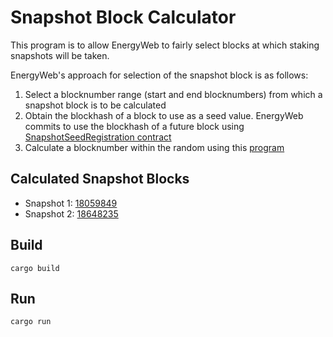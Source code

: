 <!--
 Copyright 2021, 2022 Energy Web Foundation
 
 This program is free software: you can redistribute it and/or modify
 it under the terms of the GNU General Public License as published by
 the Free Software Foundation, either version 3 of the License, or
 (at your option) any later version.
 
 This program is distributed in the hope that it will be useful,
 but WITHOUT ANY WARRANTY; without even the implied warranty of
 MERCHANTABILITY or FITNESS FOR A PARTICULAR PURPOSE.  See the
 GNU General Public License for more details.
 
 You should have received a copy of the GNU General Public License
 along with this program.  If not, see <http://www.gnu.org/licenses/>.
-->

# Snapshot Block Calculator

This program is to allow EnergyWeb to fairly select blocks at which staking snapshots will be taken.

EnergyWeb's approach for selection of the snapshot block is as follows:
1. Select a blocknumber range (start and end blocknumbers) from which a snapshot block is to be calculated
1. Obtain the blockhash of a block to use as a seed value.
   EnergyWeb commits to use the blockhash of a future block using [SnapshotSeedRegistration contract](https://explorer.energyweb.org/address/0x4A0F475c59c9453B29c66548DB86f6557a75F448/transactions)
1. Calculate a blocknumber within the random using this [program](./src/lib.rs)

## Calculated Snapshot Blocks

- Snapshot 1: [18059849](https://explorer.energyweb.org/block/18059849/transactions)
- Snapshot 2: [18648235](https://explorer.energyweb.org/block/18648235/transactions)

## Build

`cargo build`

## Run

`cargo run`
